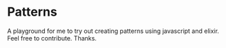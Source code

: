 # Patterns
A playground for me to try out creating patterns using javascript and elixir. Feel free to contribute. Thanks.
